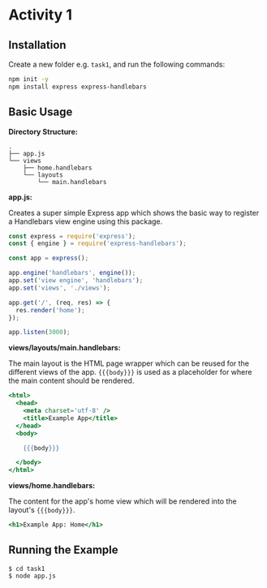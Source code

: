# Activity 1

## Installation

Create a new folder e.g. `task1`, and run the following commands:

```sh
npm init -y
npm install express express-handlebars
```

## Basic Usage

**Directory Structure:**

```
.
├── app.js
└── views
    ├── home.handlebars
    └── layouts
        └── main.handlebars
```

**app.js:**

Creates a super simple Express app which shows the basic way to register a Handlebars view engine using this package.

```javascript
const express = require('express');
const { engine } = require('express-handlebars');

const app = express();

app.engine('handlebars', engine());
app.set('view engine', 'handlebars');
app.set('views', './views');

app.get('/', (req, res) => {
  res.render('home');
});

app.listen(3000);
```

**views/layouts/main.handlebars:**

The main layout is the HTML page wrapper which can be reused for the different views of the app. `{{{body}}}` is used as a placeholder for where the main content should be rendered.

```handlebars
<html>
  <head>
    <meta charset='utf-8' />
    <title>Example App</title>
  </head>
  <body>

    {{{body}}}

  </body>
</html>
```

**views/home.handlebars:**

The content for the app's home view which will be rendered into the layout's `{{{body}}}`.

```handlebars
<h1>Example App: Home</h1>
```

## Running the Example

```shell
$ cd task1
$ node app.js
```
